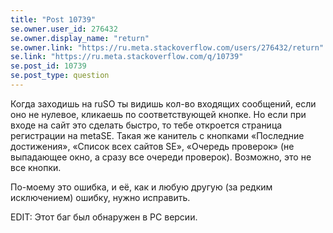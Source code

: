 ```yaml
---
title: "Post 10739"
se.owner.user_id: 276432
se.owner.display_name: "return"
se.owner.link: "https://ru.meta.stackoverflow.com/users/276432/return"
se.link: "https://ru.meta.stackoverflow.com/q/10739"
se.post_id: 10739
se.post_type: question
---
```

<p>Когда заходишь на ruSO ты видишь кол-во входящих сообщений, если оно не нулевое, кликаешь по соответствующей кнопке. Но если при входе на сайт это сделать быстро, то тебе откроется страница регистрации на metaSE. Такая же канитель с кнопками «Последние достижения», «Список всех сайтов SE», «Очередь проверок» (не выпадающее окно, а сразу все очереди проверок). Возможно, это не все кнопки.</p>
<p>По-моему это ошибка, и её, как и любую другую (за редким исключением) ошибку, нужно исправить.</p>
<p>EDIT: Этот баг был обнаружен в PC версии.</p>
